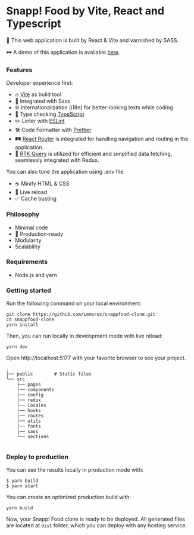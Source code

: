 # Snapp! Food by Vite, React and Typescript

🚀 This web application is built by React & Vite and varnished by SASS.

🕶️ A demo of this application is available [here](https://snappfood-clone-gamma.vercel.app).

### Features

Developer experience first:

-   🔥 [Vite](https://vitejs.dev) as build tool
-   🎨 Integrated with Sass
-   🌐 Internationalization (i18n) for better-looking texts while coding
-   🎉 Type checking [TypeScript](https://www.typescriptlang.org)
-   ✏️ Linter with [ESLint](https://eslint.org)
-   🛠 Code Formatter with [Prettier](https://prettier.io)
-   🛤️ [React Router](https://reactrouter.com) is integrated for handling navigation and routing in the application.
-   🚀 [RTK Query](https://redux-toolkit.js.org/rtk-query) is utilized for efficient and simplified data fetching, seamlessly integrated with Redux.

You can also tune the application using .env file.

-   ☕ Minify HTML & CSS
-   💨 Live reload
-   ✅ Cache busting

### Philosophy

-   Minimal code
-   🚀 Production-ready
-   Modularity
-   Scalability

### Requirements

-   Node.js and yarn

### Getting started

Run the following command on your local environment:

```
git clone https://github.com/immorez/snappfood-clone.git
cd snappfood-clone
yarn install
```

Then, you can run locally in development mode with live reload:

```
yarn dev
```

Open http://localhost:5177 with your favorite browser to see your project.

```
.
├── public        # Static files
└── src
    ├── pages
    |── components
    |── config
    |── redux
    |── locales
    |── hooks
    |── routes
    |── utils
    |── fonts
    |── sass
    └── sections


```

### Deploy to production

You can see the results locally in production mode with:

```
$ yarn build
$ yarn start
```

You can create an optimized production build with:

```
yarn build
```

Now, your Snapp! Food clone is ready to be deployed. All generated files are located at `dist` folder, which you can deploy with any hosting service.
